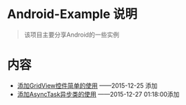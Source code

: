 # Android-Example 说明
> 该项目主要分享Android的一些实例

# 内容
* [添加GridView控件简单的使用](https://github.com/freeabyss/Android-Example/tree/master/gridview) ——2015-12-25 添加
* [添加AsyncTask异步类的使用](https://github.com/freeabyss/Android-Example/tree/master/asynctask) ——2015-12-27 01:18:00添加
